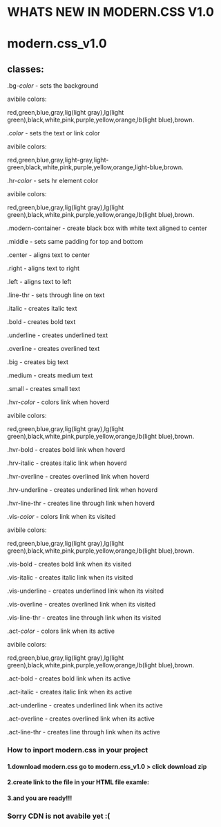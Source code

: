 # WHATS NEW IN MODERN.CSS V1.0
# modern.css_v1.0
## classes:

.bg-*color* - sets the background 

avibile colors:

red,green,blue,gray,lig(light gray),lg(light green),black,white,pink,purple,yellow,orange,lb(light blue),brown.

.*color* - sets the text or link color

avibile colors:

red,green,blue,gray,light-gray,light-green,black,white,pink,purple,yellow,orange,light-blue,brown.

.hr-*color* - sets hr element color

avibile colors:

red,green,blue,gray,lig(light gray),lg(light green),black,white,pink,purple,yellow,orange,lb(light blue),brown.

.modern-container - create black box with white text aligned to center

.middle - sets same padding for top and bottom

.center - aligns text to center

.right - aligns text to right

.left - aligns text to left

.line-thr - sets through line on text

.italic - creates italic text

.bold - creates bold text

.underline - creates underlined text

.overline - creates overlined text

.big - creates big text

.medium - creats medium text

.small - creates small text

.hvr-*color* - colors link when hoverd

avibile colors:

red,green,blue,gray,lig(light gray),lg(light green),black,white,pink,purple,yellow,orange,lb(light blue),brown.

.hvr-bold - creates bold link when hoverd

.hrv-italic - creates italic link when hoverd

.hvr-overline - creates overlined link when hoverd

.hrv-underline - creates underlined link when hoverd

.hvr-line-thr - creates line through link when hoverd

.vis-*color* - colors link when its visited

avibile colors:

red,green,blue,gray,lig(light gray),lg(light green),black,white,pink,purple,yellow,orange,lb(light blue),brown.

.vis-bold - creates bold link when its visited

.vis-italic - creates italic link when its visited

.vis-underline - creates underlined link when its visited

.vis-overline - creates overlined link when its visited

.vis-line-thr - creates line through link when its visited

.act-*color* - colors link when its active

avibile colors:

red,green,blue,gray,lig(light gray),lg(light green),black,white,pink,purple,yellow,orange,lb(light blue),brown.

.act-bold - creates bold link when its active

.act-italic - creates italic link when its active

.act-underline - creates underlined link when its active

.act-overline - creates overlined link when its active

.act-line-thr - creates line through link when its active

### How to inport modern.css in your project
#### 1.download modern.css go to modern.css_v1.0 > click download zip
#### 2.create link to the file in your HTML file examle: <link rel="stylesheet" href="*your path*">
#### 3.and you are ready!!!
### Sorry CDN is not avabile yet :(
